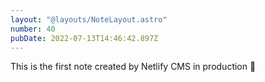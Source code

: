 ```yaml
---
layout: "@layouts/NoteLayout.astro"
number: 40
pubDate: 2022-07-13T14:46:42.897Z
---
```

This is the first note created by Netlify CMS in production 🚀
